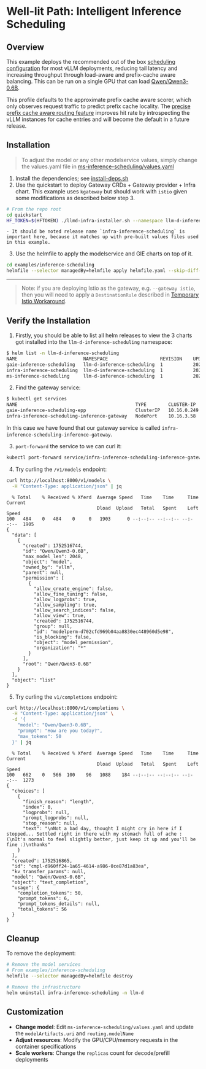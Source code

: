 # Well-lit Path: Intelligent Inference Scheduling

## Overview

This example deploys the recommended out of the box [scheduling configuration](https://github.com/llm-d/llm-d-inference-scheduler/blob/main/docs/architecture.md) for most vLLM deployments, reducing tail latency and increasing throughput through load-aware and prefix-cache aware balancing. This can be run on a single GPU that can load [Qwen/Qwen3-0.6B](https://huggingface.co/Qwen/Qwen3-0.6B).

This profile defaults to the approximate prefix cache aware scorer, which only observes request traffic to predict prefix cache locality. The [precise prefix cache aware routing feature](../precise-prefix-cache-aware) improves hit rate by introspecting the vLLM instances for cache entries and will become the default in a future release.

## Installation

> To adjust the model or any other modelservice values, simply change the values.yaml file in [ms-inference-scheduling/values.yaml](ms-inference-scheduling/values.yaml)

1. Install the dependencies; see [install-deps.sh](../../install-deps.sh)
2. Use the quickstart to deploy Gateway CRDs + Gateway provider + Infra chart. This example uses `kgateway` but should work with `istio` given some modifications as described below step 3.

```bash
# From the repo root
cd quickstart
HF_TOKEN=$(HFTOKEN) ./llmd-infra-installer.sh --namespace llm-d-inference-scheduling -r infra-inference-scheduling --gateway kgateway
```
    - It should be noted release name `infra-inference-scheduling` is important here, because it matches up with pre-built values files used in this example.

3. Use the helmfile to apply the modelservice and GIE charts on top of it.

```bash
cd examples/inference-scheduling
helmfile --selector managedBy=helmfile apply helmfile.yaml --skip-diff-on-install
```

---

> Note: if you are deploying Istio as the gateway, e.g. `--gateway istio`, then you will need to apply a `DestinationRule` described in [Temporary Istio Workaround](../../istio-workaround.md).

## Verify the Installation

1. Firstly, you should be able to list all helm releases to view the 3 charts got installed into the `llm-d-inference-scheduling` namespace:

```bash
$ helm list -n llm-d-inference-scheduling
NAME                      	NAMESPACE                 	REVISION	UPDATED                             	STATUS  	CHART                    	APP VERSION
gaie-inference-scheduling 	llm-d-inference-scheduling	1       	2025-07-24 10:44:30.543527 -0700 PDT	deployed	inferencepool-v0.5.1     	v0.5.1
infra-inference-scheduling	llm-d-inference-scheduling	1       	2025-07-24 10:41:49.452841 -0700 PDT	deployed	llm-d-infra-1.0.7        	0.1
ms-inference-scheduling   	llm-d-inference-scheduling	1       	2025-07-24 10:44:35.91079 -0700 PDT 	deployed	llm-d-modelservice-0.0.19	0.0.1
```

2. Find the gateway service:
```bash
$ kubectl get services
NAME                                           TYPE        CLUSTER-IP    EXTERNAL-IP   PORT(S)             AGE
gaie-inference-scheduling-epp                  ClusterIP   10.16.0.249   <none>        9002/TCP,9090/TCP   96s
infra-inference-scheduling-inference-gateway   NodePort    10.16.3.58    <none>        80:33377/TCP        4m19s
```
In this case we have found that our gateway service is called `infra-inference-scheduling-inference-gateway`.

3. `port-forward` the service to we can curl it:

```bash
kubectl port-forward service/infra-inference-scheduling-inference-gateway 8000:80
```

4. Try curling the `/v1/models` endpoint:

```bash
curl http://localhost:8000/v1/models \
  -H "Content-Type: application/json" | jq
```
```
  % Total    % Received % Xferd  Average Speed   Time    Time     Time  Current
                                 Dload  Upload   Total   Spent    Left  Speed
100   484    0   484    0     0   1903      0 --:--:-- --:--:-- --:--:--  1905
{
  "data": [
    {
      "created": 1752516744,
      "id": "Qwen/Qwen3-0.6B",
      "max_model_len": 2048,
      "object": "model",
      "owned_by": "vllm",
      "parent": null,
      "permission": [
        {
          "allow_create_engine": false,
          "allow_fine_tuning": false,
          "allow_logprobs": true,
          "allow_sampling": true,
          "allow_search_indices": false,
          "allow_view": true,
          "created": 1752516744,
          "group": null,
          "id": "modelperm-d702cfd969b04aa8830ec448960d5e98",
          "is_blocking": false,
          "object": "model_permission",
          "organization": "*"
        }
      ],
      "root": "Qwen/Qwen3-0.6B"
    }
  ],
  "object": "list"
}
```

5. Try curling the `v1/completions` endpoint:
```bash
curl http://localhost:8000/v1/completions \
  -H "Content-Type: application/json" \
  -d '{
    "model": "Qwen/Qwen3-0.6B",
    "prompt": "How are you today?",
    "max_tokens": 50
  }' | jq
```
```
  % Total    % Received % Xferd  Average Speed   Time    Time     Time  Current
                                 Dload  Upload   Total   Spent    Left  Speed
100   662    0   566  100    96   1088    184 --:--:-- --:--:-- --:--:--  1273
{
  "choices": [
    {
      "finish_reason": "length",
      "index": 0,
      "logprobs": null,
      "prompt_logprobs": null,
      "stop_reason": null,
      "text": "\nNot a bad day, thought I might cry in here if I stopped... Settled right in there with my stomach full of ache :(\nIt's normal to feel slightly better, just keep it up and you'll be fine :)\nthanks"
    }
  ],
  "created": 1752516865,
  "id": "cmpl-d960ff24-1a65-4614-a986-0ce87d1a83ea",
  "kv_transfer_params": null,
  "model": "Qwen/Qwen3-0.6B",
  "object": "text_completion",
  "usage": {
    "completion_tokens": 50,
    "prompt_tokens": 6,
    "prompt_tokens_details": null,
    "total_tokens": 56
  }
}
```

## Cleanup

To remove the deployment:
```bash
# Remove the model services
# From examples/inference-scheduling
helmfile --selector managedBy=helmfile destroy

# Remove the infrastructure
helm uninstall infra-inference-scheduling -n llm-d
```

## Customization

- **Change model**: Edit `ms-inference-scheduling/values.yaml` and update the `modelArtifacts.uri` and `routing.modelName`
- **Adjust resources**: Modify the GPU/CPU/memory requests in the container specifications
- **Scale workers**: Change the `replicas` count for decode/prefill deployments
